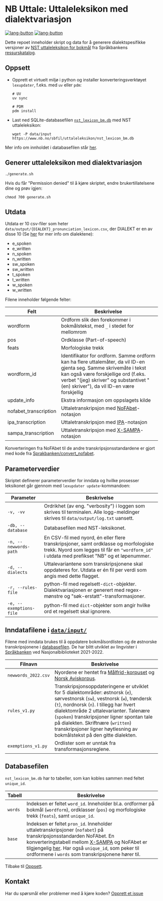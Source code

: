 # NB Uttale: Uttaleleksikon med dialektvariasjon

[![lang-button](https://img.shields.io/badge/-Norsk-grey)](https://github.com/Sprakbanken/nb_uttale/blob/main/LESMEG.md) [![lang-button](https://img.shields.io/badge/-English-blue)](https://github.com/Sprakbanken/nb_uttale/blob/main/README.md)

Dette repoet inneholder skript og data for å generere dialektspesifikke versjoner av [NST uttaleleksikon for bokmål](https://www.nb.no/sprakbanken/ressurskatalog/oai-nb-no-sbr-23/) fra Språkbankens [ressurskatalog](https://www.nb.no/sprakbanken/ressurskatalog/).

## Oppsett

- Opprett et virtuelt miljø i python og installer konverteringsverktøyet `lexupdater`, f.eks. med `uv` eller `pdm`:

    ```shell
    # UV
    uv sync

    # PDM
    pdm install
    ```

- Last ned SQLite-databasefilen [`nst_lexicon_bm.db`](https://www.nb.no/sbfil/uttaleleksikon/nst_lexicon_bm.db) med NST uttaleleksikon:

    ```shell
    wget -P data/input https://www.nb.no/sbfil/uttaleleksikon/nst_lexicon_bm.db
    ```

Mer info om innholdet i databasefilen står [her](#databasefilen).

## Generer uttaleleksikon med dialektvariasjon

``` shell
./generate.sh
```

Hvis du får "Permission denied" til å kjøre skriptet, endre brukertillatelsene dine og prøv igjen:

```shell
chmod 700 generate.sh
```

## Utdata

Utdata er 10 csv-filer som heter `data/output/{DIALEKT}_pronunciation_lexicon.csv`, der DIALEKT er en av disse 10 (Se [her](#inndatafilene-i-datainput) for mer info om dialektene):

- e_spoken
- e_written
- n_spoken
- n_written
- sw_spoken
- sw_written
- t_spoken
- t_written
- w_spoken
- w_written


Filene inneholder følgende felter:

| Felt | Beskrivelse |
| --- | --- |
| wordform | Ordform slik den forekommer i bokmålstekst, med `_` i stedet for mellomrom |
| pos | Ordklasse (Part-of-speech) |
| feats | Morfologiske trekk |
| wordform_id | Identifikator for ordform. Samme ordform kan ha flere uttalemåter, da vil ID-en gjenta seg. Samme skrivemåte i tekst kan også være forskjellige ord (f.eks. verbet "(jeg) skriver" og substantivet "(en) skriver"), da vil ID-en være forskjellig |
| update_info | Ekstra informasjon om oppslagets kilde |
| nofabet_transcription | Uttaletranskripsjon med [NoFAbet](https://github.com/peresolb/g2p-no#transcription-standard)-notasjon |
| ipa_transcription | Uttaletranskripsjon med [IPA](https://no.wikipedia.org/wiki/Det_internasjonale_fonetiske_alfabetet)-notasjon |
| sampa_transcription | Uttaletranskripsjon med [X-SAMPA](https://en.wikipedia.org/wiki/X-SAMPA)-notasjon |

Konverteringen fra NoFAbet til de andre transkripsjonsstandardene er gjort med kode fra [Sprakbanken/convert_nofabet](https://github.com/Sprakbanken/convert_nofabet).


## Parameterverdier

Skriptet definerer parameterverdier for inndata og hvilke prosesser leksikonet går gjennom med `lexupdater update`-kommandoen:

Parameter | Beskrivelse
--- | ---
`-v, -vv` | Ordrikhet (av eng. "verbosity") i loggen som skrives til terminalen. Alle logg-meldinger skrives til `data/output/log.txt` uansett.
`-db, --database` |  Databasefilen med NST-leksikonet.
`-n, --newwords-path` | En CSV-fil med nyord, én eller flere transkripsjoner, samt ordklasse og morfologiske trekk. Nyord som legges til får en `"wordform_id"` i utdata med prefikset "NB" og et løpenummer.
`-d, --dialects` | Uttalevariantene som transkripsjonene skal oppdateres for. Utdata er én fil per verdi som angis med dette flagget.
`-r, --rules-file` | python-fil med regelsett-`dict`-objekter. Dialektvariasjonen er generert med regex-mønstre og "søk-erstatt"-transformasjoner.
`-e, --exemptions-file` | python-fil med `dict`-objekter som angir hvilke ord et regelsett skal ignorere.

## Inndatafilene i [`data/input/`](https://github.com/Sprakbanken/nb_uttale/tree/main/data/input)

Filene med inndata brukes til å oppdatere bokmålsordlisten og de østnorske transkripsjonene i [databasefilen](#databasefilen). De har blitt utviklet av lingvister i [Språkbanken](https://www.nb.no/sprakbanken/) ved Nasjonalbiblioteket 2021-2022.

Filnavn | Beskrivelse
--- | ---
`newwords_2022.csv` | Nyordene er hentet fra [Målfrid-korpuset](https://www.nb.no/sprakbanken/ressurskatalog/oai-nb-no-sbr-69/) og [Norsk Aviskorpus](https://www.nb.no/sprakbanken/ressurskatalog/oai-clarino-uib-no-avis-plain/).
`rules_v1.py` | Transkripsjonsoppdateringene er utviklet for 5 dialektområder: østnorsk (`e`), sørvestnorsk (`sw`), vestnorsk (`w`), trøndersk (`t`), nordnorsk (`n`). I tillegg har hvert dialektområde 2 uttalevarianter. Talenære (`spoken`) transkripsjoner ligner spontan tale på dialekten. Skriftnære (`written`) transkripsjoner ligner høytlesning av bokmålstekst på den gitte dialekten.
`exemptions_v1.py` | Ordlister som er unntak fra transformasjonsreglene.

## Databasefilen

`nst_lexicon_bm.db` har to tabeller, som kan kobles sammen med feltet `unique_id`.

Tabell | Beskrivelse
---  | ---
`words` | Indeksen er feltet `word_id`. Inneholder bl.a. ordformer på bokmål (`wordform`), ordklasser (`pos`) og morfologiske trekk (`feats`), samt `unique_id`.
`base` | Indeksen er feltet `pron_id`. Inneholder uttaletranskripsjoner (`nofabet`) på transkripsjonsstandarden NoFAbet. En konverteringstabell mellom [X-SAMPA](https://en.wikipedia.org/wiki/X-SAMPA) og NoFAbet er tilgjengelig [her](https://www.nb.no/sbfil/verktoy/nofa/NoFA-no-1_0.pdf). Har også `unique_id`, som peker til ordformene i `words` som transkripsjonene hører til.

Tilbake til [Oppsett](#oppsett).

## Kontakt

Har du spørsmål eller problemer med å kjøre koden? [Opprett et issue](https://github.com/Sprakbanken/nb_uttale/issues/new)